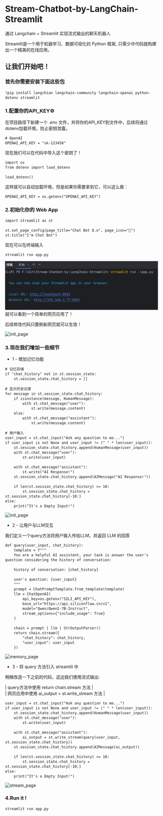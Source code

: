 # Stream-Chatbot-by-LangChain-Streamlit
通过 Langchain + Streamlit 实现流式输出的聊天机器人

Streamlit是一个用于机器学习、数据可视化的 Python 框架, 只需少许代码就构建出一个精美的在线应用。

## 让我们开始吧！
### 首先你需要安装下面这些包
```{.python .input}
!pip install langchian langchain-community langchain-openai python-dotenv streamlit
```

### 1.配置你的API_KEY⚙
在项目路径下新建一个  .env  文件，并将你的API_KEY到文件中，后续将通过dotenv加载环境，防止密钥泄露。
```{.python .input}
# OpenAI
OPENAI_API_KEY = "sk-123456"
```

现在我们可以在代码中导入这个密钥了！

```{.python .input}
import os
from dotenv import load_dotenv

load_dotenv()
```
这样就可以自动加载环境，但是如果你需要拿到它，可以这么做：
```{.python .input}
OPENAI_API_KEY = os.getenv("OPENAI_API_KEY")
```

### 2.初始化你的 Web App
```{.python .input}
import streamlit as st

st.set_page_config(page_title="Chat Bot O.o", page_icon="🚀")
st.title("I'm Chat Bot")
```
现在可以在终端输入
```{.python .input}
streamlit run app.py
```
![cmd_page](./img/cmd.png) 
就可以看到一个简单的网页应用了！  

后续修改代码只要刷新网页就可以生效！

![init_page](./img/init.png)  
### 3.现在我们增加一些细节

- 1 - 增加记忆功能
```{.python .input}
# 记忆存储
if "chat_history" not in st.session_state:
    st.session_state.chat_history = []
   
# 显示历史记录
for message in st.session_state.chat_history:
    if isinstance(message, HumanMessage):
        with st.chat_message("user"):
            st.write(message.content)
    else:
        with st.chat_message("assistant"):
            st.write(message.content)

# 用户输入
user_input = st.chat_input("Ask any question to me...")
if user_input is not None and user_input != (" " * len(user_input)):
    st.session_state.chat_history.append(HumanMessage(user_input))
    with st.chat_message("user"):
        st.write(user_input)

    with st.chat_message("assistant"):
        st.write("AI Response!")
    st.session_state.chat_history.append(AIMessage("AI Response!"))

    if len(st.session_state.chat_history) >= 10:
        st.session_state.chat_history = st.session_state.chat_history[-10:]
else:
    print("It's a Empty Input!")
```
![init_page](./img/init.png) 
- 2 - 让用户与LLM交互  

我们定义一个query方法将用户输入传给LLM，并返回 LLM 的回答
```{.python .input}
def query(user_input, chat_history):
    template = f"""
    You are a helpful AI assistent, your task is answer the user's question considering the history of conversation:
    
    history of conversation: {chat_history}
    
    user's question: {user_input}
    """
    prompt = ChatPromptTemplate.from_template(template)
    llm = ChatOpenAI(
        api_key=os.getenv("SILI_API_KEY"),
        base_url="https://api.siliconflow.cn/v1",
        model="Qwen/Qwen2-7B-Instruct",
        stream_options={"include_usage": True}
    )

    chain = prompt | llm | StrOutputParser()
    return chain.stream({
        "chat_history": chat_history,
        "user_input": user_input
    })
```
![memory_page](./img/memory.png) 
- 3 - 将 query 方法引入 streamlit 中

稍微改造一下之前的代码，这边我们使用流式输出:

  |  query方法中使用 return chain.stream 方法        |  
  |  网页应用中使用 ai_output = st.write_stream 方法  |

```{.python .input}
user_input = st.chat_input("Ask any question to me...")
if user_input is not None and user_input != (" " * len(user_input)):
    st.session_state.chat_history.append(HumanMessage(user_input))
    with st.chat_message("user"):
        st.write(user_input)

    with st.chat_message("assistant"):
        ai_output = st.write_stream(query(user_input, st.session_state.chat_history))
    st.session_state.chat_history.append(AIMessage(ai_output))

    if len(st.session_state.chat_history) >= 10:
        st.session_state.chat_history = st.session_state.chat_history[-10:]
else:
    print("It's a Empty Input!")
```
![stream_page](./img/stream.png) 
### 4.Run it !
```{.python .input}
streamlit run app.py
```